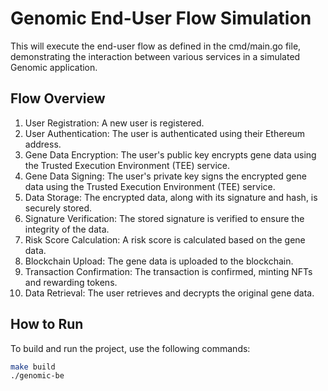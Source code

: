 # Genomic End-User Flow Simulation

This will execute the end-user flow as defined in the cmd/main.go file, demonstrating the interaction between various services in a simulated Genomic application.

## Flow Overview

1. User Registration: A new user is registered.
2. User Authentication: The user is authenticated using their Ethereum address.
3. Gene Data Encryption: The user's public key encrypts gene data using the Trusted Execution Environment (TEE) service.
4. Gene Data Signing: The user's private key signs the encrypted gene data using the Trusted Execution Environment (TEE) service.
5. Data Storage: The encrypted data, along with its signature and hash, is securely stored.
6. Signature Verification: The stored signature is verified to ensure the integrity of the data.
7. Risk Score Calculation: A risk score is calculated based on the gene data.
8. Blockchain Upload: The gene data is uploaded to the blockchain.
9. Transaction Confirmation: The transaction is confirmed, minting NFTs and rewarding tokens.
10. Data Retrieval: The user retrieves and decrypts the original gene data.

## How to Run

To build and run the project, use the following commands:

```bash
make build
./genomic-be

